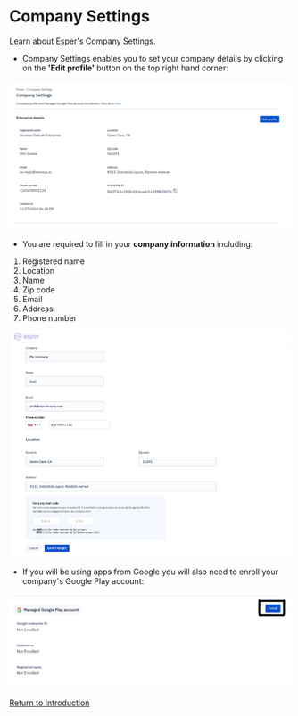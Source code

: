 # Company Settings

Learn about Esper's Company Settings.

* Company Settings enables you to set your company details by clicking on the **'Edit profile'** button on the top right hand corner:

![Company Settings](../../assets/OLD_DASHBOARD/1_EC.png)

* You are required to fill in your **company information** including:

1.  Registered name
2.  Location
3.  Name
4.  Zip code
5.  Email
6.  Address
7.  Phone number

![Company Settings](../../assets/OLD_DASHBOARD/2_EC.png)

* If you will be using apps from Google you will also need to enroll your company's Google Play account:

![Company Settings](../../assets/OLD_DASHBOARD/3_EC.png)

[Return to Introduction](../index.md)
